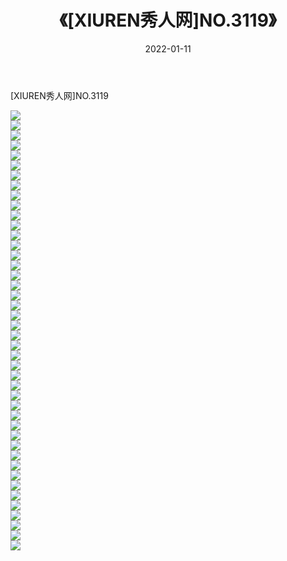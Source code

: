 ﻿---
layout: post
title:  《[XIUREN秀人网]NO.3119》
date:   2022-01-11
img: http://pic.660000.xyz/1:/秀人网/秀人网第04部分/[XIUREN秀人网]NO.3119/000.jpg
categories: [美女, 清纯, 唯美]
---

[XIUREN秀人网]NO.3119

 ![](http://pic.660000.xyz/1:/秀人网/秀人网第04部分/[XIUREN秀人网]NO.3119/001.jpg) <br>![](http://pic.660000.xyz/1:/秀人网/秀人网第04部分/[XIUREN秀人网]NO.3119/002.jpg) <br>![](http://pic.660000.xyz/1:/秀人网/秀人网第04部分/[XIUREN秀人网]NO.3119/003.jpg) <br>![](http://pic.660000.xyz/1:/秀人网/秀人网第04部分/[XIUREN秀人网]NO.3119/004.jpg) <br>![](http://pic.660000.xyz/1:/秀人网/秀人网第04部分/[XIUREN秀人网]NO.3119/005.jpg) <br>![](http://pic.660000.xyz/1:/秀人网/秀人网第04部分/[XIUREN秀人网]NO.3119/006.jpg) <br>![](http://pic.660000.xyz/1:/秀人网/秀人网第04部分/[XIUREN秀人网]NO.3119/007.jpg) <br>![](http://pic.660000.xyz/1:/秀人网/秀人网第04部分/[XIUREN秀人网]NO.3119/008.jpg) <br>![](http://pic.660000.xyz/1:/秀人网/秀人网第04部分/[XIUREN秀人网]NO.3119/009.jpg) <br>![](http://pic.660000.xyz/1:/秀人网/秀人网第04部分/[XIUREN秀人网]NO.3119/010.jpg) <br>![](http://pic.660000.xyz/1:/秀人网/秀人网第04部分/[XIUREN秀人网]NO.3119/011.jpg) <br>![](http://pic.660000.xyz/1:/秀人网/秀人网第04部分/[XIUREN秀人网]NO.3119/012.jpg) <br>![](http://pic.660000.xyz/1:/秀人网/秀人网第04部分/[XIUREN秀人网]NO.3119/013.jpg) <br>![](http://pic.660000.xyz/1:/秀人网/秀人网第04部分/[XIUREN秀人网]NO.3119/014.jpg) <br>![](http://pic.660000.xyz/1:/秀人网/秀人网第04部分/[XIUREN秀人网]NO.3119/015.jpg) <br>![](http://pic.660000.xyz/1:/秀人网/秀人网第04部分/[XIUREN秀人网]NO.3119/016.jpg) <br>![](http://pic.660000.xyz/1:/秀人网/秀人网第04部分/[XIUREN秀人网]NO.3119/017.jpg) <br>![](http://pic.660000.xyz/1:/秀人网/秀人网第04部分/[XIUREN秀人网]NO.3119/018.jpg) <br>![](http://pic.660000.xyz/1:/秀人网/秀人网第04部分/[XIUREN秀人网]NO.3119/019.jpg) <br>![](http://pic.660000.xyz/1:/秀人网/秀人网第04部分/[XIUREN秀人网]NO.3119/020.jpg) <br>![](http://pic.660000.xyz/1:/秀人网/秀人网第04部分/[XIUREN秀人网]NO.3119/021.jpg) <br>![](http://pic.660000.xyz/1:/秀人网/秀人网第04部分/[XIUREN秀人网]NO.3119/022.jpg) <br>![](http://pic.660000.xyz/1:/秀人网/秀人网第04部分/[XIUREN秀人网]NO.3119/023.jpg) <br>![](http://pic.660000.xyz/1:/秀人网/秀人网第04部分/[XIUREN秀人网]NO.3119/024.jpg) <br>![](http://pic.660000.xyz/1:/秀人网/秀人网第04部分/[XIUREN秀人网]NO.3119/025.jpg) <br>![](http://pic.660000.xyz/1:/秀人网/秀人网第04部分/[XIUREN秀人网]NO.3119/026.jpg) <br>![](http://pic.660000.xyz/1:/秀人网/秀人网第04部分/[XIUREN秀人网]NO.3119/027.jpg) <br>![](http://pic.660000.xyz/1:/秀人网/秀人网第04部分/[XIUREN秀人网]NO.3119/028.jpg) <br>![](http://pic.660000.xyz/1:/秀人网/秀人网第04部分/[XIUREN秀人网]NO.3119/029.jpg) <br>![](http://pic.660000.xyz/1:/秀人网/秀人网第04部分/[XIUREN秀人网]NO.3119/030.jpg) <br>![](http://pic.660000.xyz/1:/秀人网/秀人网第04部分/[XIUREN秀人网]NO.3119/031.jpg) <br>![](http://pic.660000.xyz/1:/秀人网/秀人网第04部分/[XIUREN秀人网]NO.3119/032.jpg) <br>![](http://pic.660000.xyz/1:/秀人网/秀人网第04部分/[XIUREN秀人网]NO.3119/033.jpg) <br>![](http://pic.660000.xyz/1:/秀人网/秀人网第04部分/[XIUREN秀人网]NO.3119/034.jpg) <br>![](http://pic.660000.xyz/1:/秀人网/秀人网第04部分/[XIUREN秀人网]NO.3119/035.jpg) <br>![](http://pic.660000.xyz/1:/秀人网/秀人网第04部分/[XIUREN秀人网]NO.3119/036.jpg) <br>![](http://pic.660000.xyz/1:/秀人网/秀人网第04部分/[XIUREN秀人网]NO.3119/037.jpg) <br>![](http://pic.660000.xyz/1:/秀人网/秀人网第04部分/[XIUREN秀人网]NO.3119/038.jpg) <br>![](http://pic.660000.xyz/1:/秀人网/秀人网第04部分/[XIUREN秀人网]NO.3119/039.jpg) <br>![](http://pic.660000.xyz/1:/秀人网/秀人网第04部分/[XIUREN秀人网]NO.3119/040.jpg) <br>![](http://pic.660000.xyz/1:/秀人网/秀人网第04部分/[XIUREN秀人网]NO.3119/041.jpg) <br>![](http://pic.660000.xyz/1:/秀人网/秀人网第04部分/[XIUREN秀人网]NO.3119/042.jpg) <br>![](http://pic.660000.xyz/1:/秀人网/秀人网第04部分/[XIUREN秀人网]NO.3119/043.jpg) <br>![](http://pic.660000.xyz/1:/秀人网/秀人网第04部分/[XIUREN秀人网]NO.3119/044.jpg) <br>